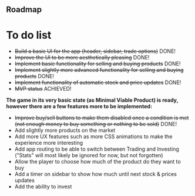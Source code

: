 ## Roadmap

# To do list

- ~~Build a basic UI for the app (header, sidebar, trade options)~~ DONE!
- ~~Improve the UI to be more aesthetically pleasing~~ DONE!
- ~~Implement basic functionality for selling and buying products~~ DONE!
- ~~Implement slightly more advanced functionality for selling and buying products~~ DONE!
- ~~Implement functionality of automatic stock and price updates~~ DONE!
- ~~MVP status~~ ACHIEVED!

**The game in its very basic state (as Minimal Viable Product) is ready, however there are a few features more to be implemented:**

- ~~Improve buy/sell buttons to make them disabled once a condition is met (not enough money to buy something or nothing to be sold)~~ DONE!
- Add slightly more products on the market
- Add more UX features such as more CSS animations to make the experience more interesting
- Add app routing to be able to switch between Trading and Investing ("Stats" will most likely be ignored for now, but not forgotten)
- Allow the player to choose how much of the product do they want to buy
- Add a timer on sidebar to show how much until next stock & prices updates
- Add the ability to invest
